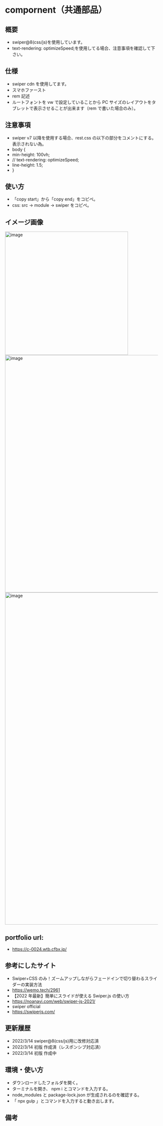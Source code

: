 # compornent（共通部品）

## 概要

- swiper@8(css/js)を使用しています。
- text-rendering: optimizeSpeed;を使用してる場合、注意事項を確認して下さい。

## 仕様

- swiper cdn を使用してます。
- スマホファースト
- rem 記述
- ルートフォントを vw で設定していることから PC サイズのレイアウトをタブレットで表示させることが出来ます（rem で書いた場合のみ）。

## 注意事項

- swiper v7 以降を使用する場合、rest.css の以下の部分をコメントにする。表示されない為。
- body {
- min-height: 100vh;
- // text-rendering: optimizeSpeed;
- line-height: 1.5;
- }

## 使い方

- 「copy start」から「copy end」をコピペ。
- css: src -> module -> swiper をコピペ。

## イメージ画像
<img width="405" alt="image" src="https://user-images.githubusercontent.com/99580997/158192436-3d04611f-0af6-477f-8fcd-cf60f32f4996.png">
<img width="779" alt="image" src="https://user-images.githubusercontent.com/99580997/158192523-248722f9-da2d-4266-a195-ce7cc6d72ec1.png">
<img width="1090" alt="image" src="https://user-images.githubusercontent.com/99580997/158192601-a848bc44-2625-45b8-a5f8-a8af77d2bf90.png">

## portfolio url:

- https://c-0024.wtb.cfbx.jp/

## 参考にしたサイト

- Swiper+CSS のみ！ズームアップしながらフェードインで切り替わるスライダーの実装方法
- https://wemo.tech/2961
- 【2022 年最新】簡単にスライドが使える Swiper.js の使い方
- https://noanavi.com/web/swiper-js-2021/
- swiper official
- https://swiperjs.com/

## 更新履歴

- 2022/3/14 swiper@8(css/js)用に改修対応済
- 2022/3/14 初版 作成済（レスポンシブ対応済）
- 2022/3/14 初版 作成中

## 環境・使い方

- ダウンロードしたフォルダを開く。
- ターミナルを開き、 npm i とコマンドを入力する。
- node_modules と package-lock.json が生成されるのを確認する。
- 「 npx gulp 」とコマンドを入力すると動き出します。

## 備考
